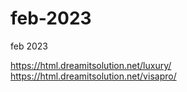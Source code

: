 # feb-2023
feb 2023

https://html.dreamitsolution.net/luxury/
https://html.dreamitsolution.net/visapro/

